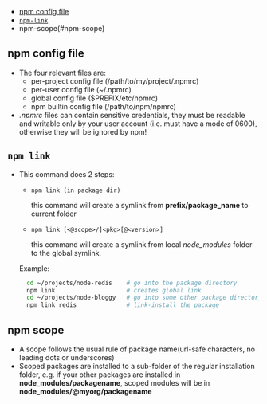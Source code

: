 - [npm config file](#npm-config-file)
- [`npm-link`](#npm-link)
- npm-scope(#npm-scope)


## npm config file
- The four relevant files are:
  + per-project config file (/path/to/my/project/.npmrc)
  + per-user config file (~/.npmrc)
  + global config file ($PREFIX/etc/npmrc)
  + npm builtin config file (/path/to/npm/npmrc)
- _.npmrc_ files can contain sensitive credentials, they must be readable and writable only by your user account (i.e. must have a mode of 0600), otherwise they will be ignored by npm!

## `npm link`
- This command does 2 steps:
  + `npm link (in package dir)`

     this command will create a symlink from **prefix/package_name** to current folder

  + `npm link [<@scope>/]<pkg>[@<version>]`

     this command will create a symlink from local _node_modules_ folder to the global symlink.

  Example:
  ```bash
    cd ~/projects/node-redis    # go into the package directory
    npm link                    # creates global link
    cd ~/projects/node-bloggy   # go into some other package directory.
    npm link redis              # link-install the package
  ```

## npm scope
+ A scope follows the usual rule of package name(url-safe characters, no leading dots or underscores)
+ Scoped packages are installed to a sub-folder of the regular installation folder, e.g. if your other packages are installed in **node_modules/packagename**, scoped modules will be in **node_modules/@myorg/packagename**
